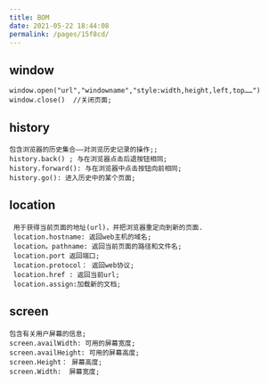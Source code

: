 ```yaml
---
title: BOM
date: 2021-05-22 18:44:08
permalink: /pages/15f8cd/
---
```


## window

    window.open("url","windowname","style:width,height,left,top……")
    window.close()  //关闭页面;

## history

    包含浏览器的历史集合——对浏览历史记录的操作;;
    history.back() ; 与在浏览器点击后退按钮相同;
    history.forward(): 与在浏览器中点击按钮向前相同;
    history.go(): 进入历史中的某个页面;

## location

     用于获得当前页面的地址(url)，并把浏览器重定向到新的页面.
     location.hostname: 返回web主机的域名;
     location。pathname: 返回当前页面的路径和文件名;
     location.port 返回端口;
     location.protocol： 返回web协议;
     location.href : 返回当前url;
     location.assign:加载新的文档;

## screen

    包含有关用户屏幕的信息;
    screen.availWidth: 可用的屏幕宽度;
    screen.availHeight: 可用的屏幕高度;
    screen.Height： 屏幕高度;
    screen.Width:  屏幕宽度;
